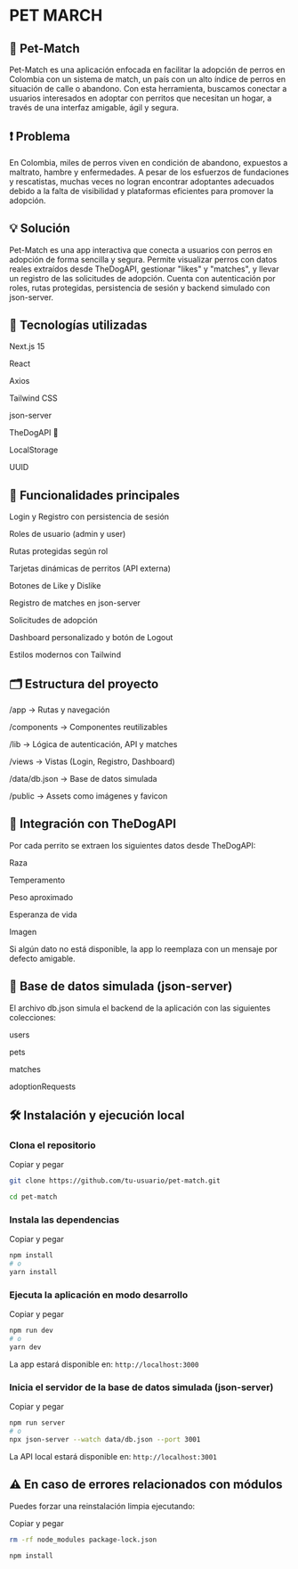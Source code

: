 # PET MARCH

## 🐶 Pet-Match
Pet-Match es una aplicación enfocada en facilitar la adopción de perros en Colombia con un sistema de match, un país con un alto índice de perros en situación de calle o abandono. Con esta herramienta, buscamos conectar a usuarios interesados en adoptar con perritos que necesitan un hogar, a través de una interfaz amigable, ágil y segura.

## ❗ Problema
En Colombia, miles de perros viven en condición de abandono, expuestos a maltrato, hambre y enfermedades. A pesar de los esfuerzos de fundaciones y rescatistas, muchas veces no logran encontrar adoptantes adecuados debido a la falta de visibilidad y plataformas eficientes para promover la adopción.

## 💡 Solución
Pet-Match es una app interactiva que conecta a usuarios con perros en adopción de forma sencilla y segura. Permite visualizar perros con datos reales extraídos desde TheDogAPI, gestionar "likes" y "matches", y llevar un registro de las solicitudes de adopción. Cuenta con autenticación por roles, rutas protegidas, persistencia de sesión y backend simulado con json-server.

## 🚀 Tecnologías utilizadas
Next.js 15

React

Axios

Tailwind CSS

json-server

TheDogAPI 🐾

LocalStorage

UUID

## 🎯 Funcionalidades principales
Login y Registro con persistencia de sesión

Roles de usuario (admin y user)

Rutas protegidas según rol

Tarjetas dinámicas de perritos (API externa)

Botones de Like y Dislike

Registro de matches en json-server

Solicitudes de adopción

Dashboard personalizado y botón de Logout

Estilos modernos con Tailwind

## 🗂️ Estructura del proyecto
/app → Rutas y navegación

/components → Componentes reutilizables

/lib → Lógica de autenticación, API y matches

/views → Vistas (Login, Registro, Dashboard)

/data/db.json → Base de datos simulada

/public → Assets como imágenes y favicon

## 🐾 Integración con TheDogAPI
Por cada perrito se extraen los siguientes datos desde TheDogAPI:

Raza

Temperamento

Peso aproximado

Esperanza de vida

Imagen

Si algún dato no está disponible, la app lo reemplaza con un mensaje por defecto amigable.

## 🧪 Base de datos simulada (json-server)
El archivo db.json simula el backend de la aplicación con las siguientes colecciones:

users

pets

matches

adoptionRequests

## 🛠️ Instalación y ejecución local
### Clona el repositorio

Copiar y pegar
```bash
git clone https://github.com/tu-usuario/pet-match.git

cd pet-match
```
### Instala las dependencias

Copiar y pegar

```bash
npm install
# o
yarn install
```
### Ejecuta la aplicación en modo desarrollo


Copiar y pegar

```bash
npm run dev
# o
yarn dev
```
La app estará disponible en: `http://localhost:3000`

### Inicia el servidor de la base de datos simulada (json-server)


Copiar y pegar

```bash
npm run server
# o
npx json-server --watch data/db.json --port 3001
```
La API local estará disponible en: `http://localhost:3001`


## ⚠️ En caso de errores relacionados con módulos
Puedes forzar una reinstalación limpia ejecutando:

Copiar y pegar

```bash
rm -rf node_modules package-lock.json

npm install 
```
